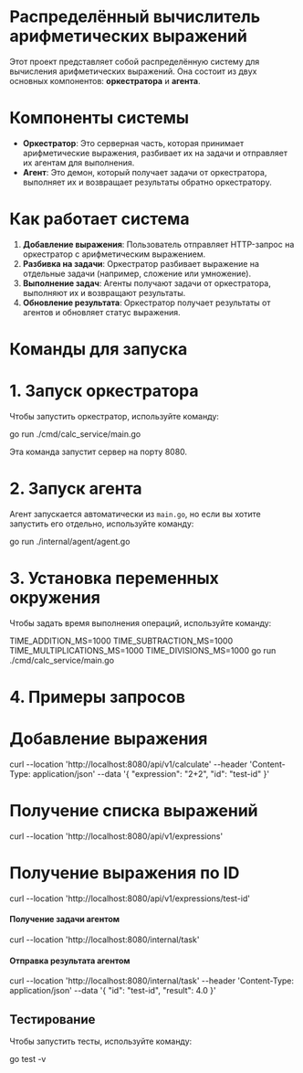 # Распределённый вычислитель арифметических выражений

Этот проект представляет собой распределённую систему для вычисления арифметических выражений. Она состоит из двух основных компонентов: **оркестратора** и **агента**.

# Компоненты системы

- **Оркестратор**: Это серверная часть, которая принимает арифметические выражения, разбивает их на задачи и отправляет их агентам для выполнения.
- **Агент**: Это демон, который получает задачи от оркестратора, выполняет их и возвращает результаты обратно оркестратору.

# Как работает система

1. **Добавление выражения**: Пользователь отправляет HTTP-запрос на оркестратор с арифметическим выражением.
2. **Разбивка на задачи**: Оркестратор разбивает выражение на отдельные задачи (например, сложение или умножение).
3. **Выполнение задач**: Агенты получают задачи от оркестратора, выполняют их и возвращают результаты.
4. **Обновление результата**: Оркестратор получает результаты от агентов и обновляет статус выражения.

# Команды для запуска

# 1. Запуск оркестратора

Чтобы запустить оркестратор, используйте команду:

go run ./cmd/calc_service/main.go

Эта команда запустит сервер на порту 8080.

# 2. Запуск агента

Агент запускается автоматически из `main.go`, но если вы хотите запустить его отдельно, используйте команду:

go run ./internal/agent/agent.go

# 3. Установка переменных окружения

Чтобы задать время выполнения операций, используйте команду:

TIME_ADDITION_MS=1000 TIME_SUBTRACTION_MS=1000 TIME_MULTIPLICATIONS_MS=1000 TIME_DIVISIONS_MS=1000 go run ./cmd/calc_service/main.go


# 4. Примеры запросов

# Добавление выражения

curl --location 'http://localhost:8080/api/v1/calculate'
--header 'Content-Type: application/json'
--data '{
"expression": "2+2",
"id": "test-id"
}'


# Получение списка выражений

curl --location 'http://localhost:8080/api/v1/expressions'


# Получение выражения по ID

curl --location 'http://localhost:8080/api/v1/expressions/test-id'


#### Получение задачи агентом

curl --location 'http://localhost:8080/internal/task'


#### Отправка результата агентом

curl --location 'http://localhost:8080/internal/task'
--header 'Content-Type: application/json'
--data '{
"id": "test-id",
"result": 4.0
}'


## Тестирование

Чтобы запустить тесты, используйте команду:

go test -v
